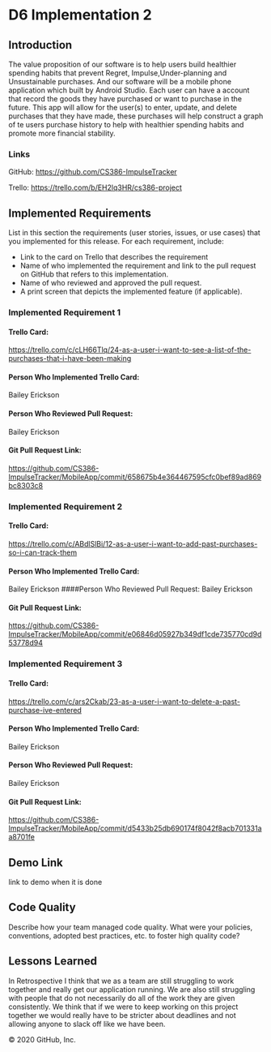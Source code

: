 # D6 Implementation 2

## Introduction 
The value proposition of our software is to help users build healthier spending habits that prevent Regret, Impulse,Under-planning
and Unsustainable purchases. And our software will be a mobile phone application which built by Android Studio. Each user can have a account that record the goods they have purchased or want to purchase in the future. This app will allow for the user(s) to enter, update, and delete purchases that they have made, these purchases will help construct a graph of te users purchase history to help with healthier spending habits and promote more financial stability.
### Links
GitHub: <https://github.com/CS386-ImpulseTracker>

Trello: <https://trello.com/b/EH2lq3HR/cs386-project>

## Implemented Requirements 
List in this section the requirements (user stories, issues, or use cases) that you
implemented for this release. For each requirement, include:
- Link to the card on Trello that describes the requirement
- Name of who implemented the requirement and link to the pull request on GitHub
that refers to this implementation.
- Name of who reviewed and approved the pull request.
- A print screen that depicts the implemented feature (if applicable).
### Implemented Requirement 1
#### Trello Card: 
<https://trello.com/c/cLH66Tlq/24-as-a-user-i-want-to-see-a-list-of-the-purchases-that-i-have-been-making>
#### Person Who Implemented Trello Card:
 Bailey Erickson
#### Person Who Reviewed Pull Request:
 Bailey Erickson
#### Git Pull Request Link:
<https://github.com/CS386-ImpulseTracker/MobileApp/commit/658675b4e364467595cfc0bef89ad869bc8303c8>

### Implemented Requirement 2
#### Trello Card: 
<https://trello.com/c/ABdlSlBi/12-as-a-user-i-want-to-add-past-purchases-so-i-can-track-them>
#### Person Who Implemented Trello Card:
 Bailey Erickson
####Person Who Reviewed Pull Request: Bailey Erickson
#### Git Pull Request Link:
<https://github.com/CS386-ImpulseTracker/MobileApp/commit/e06846d05927b349df1cde735770cd9d53778d94>

### Implemented Requirement 3
#### Trello Card: 
<https://trello.com/c/ars2Ckab/23-as-a-user-i-want-to-delete-a-past-purchase-ive-entered>
#### Person Who Implemented Trello Card:
 Bailey Erickson 
#### Person Who Reviewed Pull Request: 
Bailey Erickson
#### Git Pull Request Link:
<https://github.com/CS386-ImpulseTracker/MobileApp/commit/d5433b25db690174f8042f8acb701331aa8701fe>


## Demo Link
link to demo when it is done

## Code Quality
Describe how your team managed code quality. What were your policies, conventions, adopted best practices, etc. to foster high quality code? 

## Lessons Learned
In Retrospective I think that we as a team are still struggling to work together and really get our application running. We are also still struggling with people that do not necessarily do all of the work they are given consistently. We think that if we were to keep working on this project together we would really have to be stricter about deadlines and not allowing anyone to slack off like we have been.



© 2020 GitHub, Inc.
